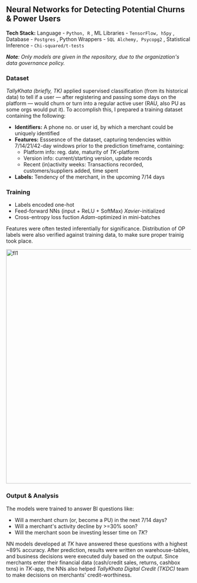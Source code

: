 ## Neural Networks for Detecting Potential Churns & Power Users

**Tech Stack:** Language - `Python, R` , ML Libraries - `TensorFlow, h5py` , Database - `Postgres` , Python Wrappers - `SQL Alchemy, Psycopg2` , Statistical Inference - `Chi-squared/t-tests`

*<strong>Note</strong>: Only models are given in the repository, due to the organization's data governance policy.*

### Dataset
*TallyKhata (briefly, TK)* applied supervised classification (from its historical data) to tell if a user — after registering and passing some days on the platform — would churn or turn into a regular active user (RAU, also PU as some orgs would put it). To accomplish this, I prepared a training dataset containing the following:
- <strong>Identifiers:</strong> A phone no. or user id, by which a merchant could be uniquely identified
- <strong>Features:</strong> Esssesnce of the dataset, capturing tendencies within 7/14/21/42-day windows prior to the prediction timeframe, containing:
  - Platform info: reg. date, maturity of *TK*-platform
  - Version info: current/starting version, update records
  - Recent (in)activity weeks: Transactions recorded, customers/suppliers added, time spent
- <strong>Labels:</strong> Tendency of the merchant, in the upcoming 7/14 days

### Training
- Labels encoded one-hot
- Feed-forward NNs (input + ReLU + SoftMax) *Xavier*-initialized
- Cross-entropy loss fuction *Adam*-optimized in mini-batches

Features were often tested inferentially for significance. Distribution of OP labels were also verified against training data, to make sure proper trainig took place.

<img width="640" alt="fl1" src="https://github.com/shithi30/Churn_Prediction_NeuralNets/assets/43873081/b7bb1488-64f9-4b36-a9f7-0083979aa947">

### Output & Analysis
The models were trained to answer BI questions like:
- Will a merchant churn (or, become a PU) in the next 7/14 days?
- Will a merchant's activity decline by >=30% soon?
- Will the merchant soon be investing lesser time on *TK*?

NN models developed at *TK* have answered these questions with a highest ~89% accuracy. After prediction, results were written on warehouse-tables, and business decisions were executed duly based on the output. Since merchants enter their financial data (cash/credit sales, returns, cashbox txns) in *TK*-app, the NNs also helped *TallyKhata Digital Credit (TKDC)* team to make decisions on merchants' credit-worthiness.
